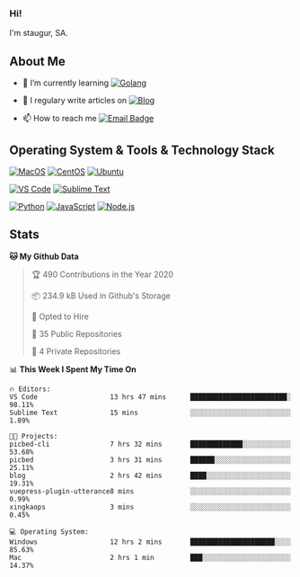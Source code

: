 ### Hi!

I'm staugur, SA.

## About Me

- 🌱 I’m currently learning [![Golang](https://img.shields.io/badge/-Go-7fd5ea?logo=go)](https:/golang.org/)

- 📝 I regulary write articles on [![Blog](https://img.shields.io/badge/-Blog-629ccd?style=for-the-badge&logo=python&logoColor=ffffff)](https://blog.saintic.com)

- 📫 How to reach me [![Email Badge](https://img.shields.io/badge/-email-c14438?style=for-the-badge&logo=Gmail&logoColor=ffffff)](mailto:me@tcw.im)

## Operating System & Tools & Technology Stack

[![MacOS](https://img.shields.io/badge/macOS-Catalina-292e33?style=flat-square&logo=apple&logoColor=ffffff)](https://www.apple.com/macos/catalina/)
[![CentOS](https://img.shields.io/badge/CentOS-7.0-292e33?style=flat-square&logo=CentOS&logoColor=)](https://www.centos.org/)
[![Ubuntu](https://img.shields.io/badge/Ubuntu-18-292e33?style=flat-square&logo=Ubuntu&logoColor=e95420)](https://www.ubuntu.com/)

[![VS Code](https://img.shields.io/badge/IDE-VSCode-292e33?style=flat-square&logo=Visual-studio-code)](https://code.visualstudio.com/)
[![Sublime Text](https://img.shields.io/badge/IDE-SublimeText-black?style=flat-square&logo=Sublime+Text)](https://www.sublimetext.com/)


[![Python](https://img.shields.io/badge/-Python-3776AB?style=flat-square&logo=python&logoColor=ffffff)](https://www.python.org/)
[![JavaScript](https://img.shields.io/badge/-JavaScript-%23F7DF1C?style=flat-square&logo=javascript&logoColor=000000&labelColor=%23F7DF1C&color=%23FFCE5A)](https://www.javascript.com/)
[![Node.js](https://img.shields.io/badge/-Node.js-00ADD8?style=flat-square&logo=node.js&logoColor=ffffff)](https://nodejs.org/)

## Stats

<!--START_SECTION:waka-->
**🐱 My Github Data** 

> 🏆 490 Contributions in the Year 2020
 > 
> 📦 234.9 kB Used in Github's Storage 
 > 
> 💼 Opted to Hire
 > 
> 📜 35 Public Repositories
 > 
> 🔑 4 Private Repositories 

📊 **This Week I Spent My Time On** 

```text
🔥 Editors: 
VS Code                  13 hrs 47 mins      ████████████████████████░   98.11% 
Sublime Text             15 mins             ░░░░░░░░░░░░░░░░░░░░░░░░░   1.89%

🐱‍💻 Projects: 
picbed-cli               7 hrs 32 mins       █████████████░░░░░░░░░░░░   53.68% 
picbed                   3 hrs 31 mins       ██████░░░░░░░░░░░░░░░░░░░   25.11% 
blog                     2 hrs 42 mins       ████░░░░░░░░░░░░░░░░░░░░░   19.31% 
vuepress-plugin-utterance8 mins              ░░░░░░░░░░░░░░░░░░░░░░░░░   0.99% 
xingkaops                3 mins              ░░░░░░░░░░░░░░░░░░░░░░░░░   0.45%

💻 Operating System: 
Windows                  12 hrs 2 mins       █████████████████████░░░░   85.63% 
Mac                      2 hrs 1 min         ███░░░░░░░░░░░░░░░░░░░░░░   14.37%

```


<!--END_SECTION:waka-->
